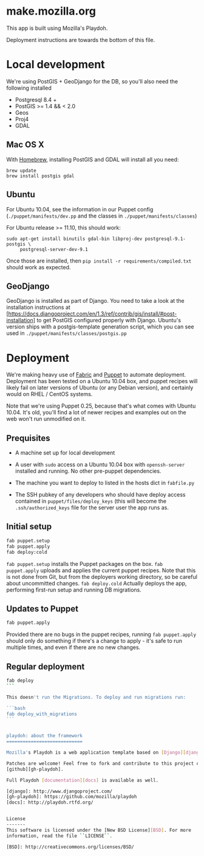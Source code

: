 make.mozilla.org
================

This app is built using Mozilla's Playdoh.

Deployment instructions are towards the bottom of this file.

Local development
=================

We're using PostGIS + GeoDjango for the DB, so you'll also need the following installed

* Postgresql 8.4 +
* PostGIS >= 1.4 && < 2.0
* Geos
* Proj4
* GDAL

Mac OS X
--------

With [Homebrew][brew], installing PostGIS and GDAL will install all you need:

    brew update
    brew install postgis gdal

[brew]: http://mxcl.github.com/homebrew/

Ubuntu
------

For Ubuntu 10.04, see the information in our Puppet config (`./puppet/manifests/dev.pp` and the classes in `./puppet/manifests/classes`)

For Ubuntu release >= 11.10, this should work:

    sudo apt-get install binutils gdal-bin libproj-dev postgresql-9.1-postgis \
         postgresql-server-dev-9.1

Once those are installed, then `pip install -r requirements/compiled.txt` should 
work as expected.

GeoDjango
---------

GeoDjango is installed as part of Django. You need to take a look at the installation 
instructions at [https://docs.djangoproject.com/en/1.3/ref/contrib/gis/install/#post-installation] 
to get PostGIS configured properly with Django. Ubuntu's version ships with a postgis-template generation script, which you can see used in `./puppet/manifests/classes/postgis.pp`

Deployment
==========

We're making heavy use of [Fabric][fab] and [Puppet][] to automate deployment. Deployment has been tested on a Ubuntu 10.04 box, and puppet recipes will likely fail on later versions of Ubuntu (or any Debian version), and certainly would on RHEL / CentOS systems.

[fab]: http://docs.fabfile.org/
[Puppet]: http://puppetlabs.com/

Note that we're using Puppet 0.25, because that's what comes with Ubuntu 10.04. It's old, you'll find a lot of newer recipes and examples out on the web won't run unmodified on it.

Prequisites
-----------

* A machine set up for local development

* A user with `sudo` access on a Ubuntu 10.04 box with `openssh-server` installed and running. No other pre-puppet dependencies.

* The machine you want to deploy to listed in the hosts dict in `fabfile.py`
* The SSH pubkey of any developers who should have deploy access contained in `puppet/files/deploy_keys` (this will become the `.ssh/authorized_keys` file for the server user the app runs as.

Initial setup
-------------

```bash
fab puppet.setup
fab puppet.apply
fab deploy:cold
```

`fab puppet.setup` installs the Puppet packages on the box.
`fab puppet.apply` uploads and applies the current puppet recipes. Note that this is not done from Git, but from the deployers working directory, so be careful about uncommitted changes.
`fab deploy.cold` Actually deploys the app, performing first-run setup and running DB migrations.

Updates to Puppet
----------------

```bash
fab puppet.apply
```

Provided there are no bugs in the puppet recipes, running `fab puppet.apply` should only do something if there's a change to apply - it's safe to run multiple times, and even if there are no new changes.

Regular deployment
------------------

````bash
fab deploy
```

This doesn't run the Migrations. To deploy and run migrations run:

```bash
fab deploy_with_migrations
```


playdoh: about the framework
============================

Mozilla's Playdoh is a web application template based on [Django][django].

Patches are welcome! Feel free to fork and contribute to this project on
[github][gh-playdoh].

Full Playdoh [documentation][docs] is available as well.

[django]: http://www.djangoproject.com/
[gh-playdoh]: https://github.com/mozilla/playdoh
[docs]: http://playdoh.rtfd.org/


License
-------
This software is licensed under the [New BSD License][BSD]. For more
information, read the file ``LICENSE``.

[BSD]: http://creativecommons.org/licenses/BSD/

